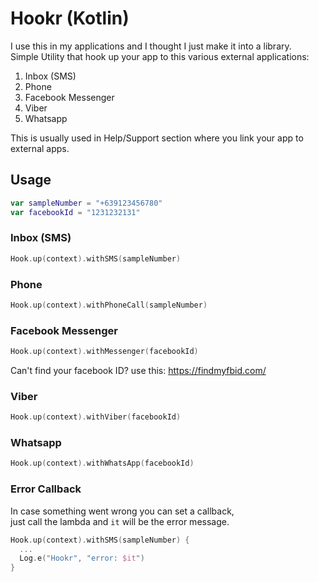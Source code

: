 
# Hookr (Kotlin)
I use this in my applications and I thought I just make it into a library.<br>
Simple Utility that hook up your app to this various external applications:

1. Inbox (SMS)
1. Phone
1. Facebook Messenger
1. Viber
1. Whatsapp

This is usually used in Help/Support section where you link your app to external apps.

## Usage

```kotlin
var sampleNumber = "+639123456780"
var facebookId = "1231232131"
```
### Inbox (SMS)

```kotlin
Hook.up(context).withSMS(sampleNumber)
```

### Phone

```kotlin
Hook.up(context).withPhoneCall(sampleNumber)
```

### Facebook Messenger

```kotlin
Hook.up(context).withMessenger(facebookId)
```
Can't find your facebook ID? use this: https://findmyfbid.com/

### Viber

```kotlin
Hook.up(context).withViber(facebookId)
```

### Whatsapp

```kotlin
Hook.up(context).withWhatsApp(facebookId)
```

### Error Callback

In case something went wrong you can set a callback,
<br>just call the lambda and `it` will be the error message.
```kotlin
Hook.up(context).withSMS(sampleNumber) {
  ...
  Log.e("Hookr", "error: $it")
}
```
